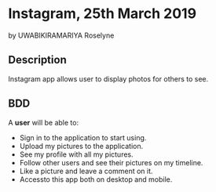 # Instagram, 25th March 2019

by UWABIKIRAMARIYA Roselyne

## Description

Instagram app allows user  to display  photos for others to see.

## BDD

A **user** will be able to:

* Sign in to the application to start using.
* Upload my pictures to the application.
* See my profile with all my pictures.
* Follow other users and see their pictures on my timeline.
* Like a picture and leave a comment on it.
* Accessto this app  both on desktop and mobile.

